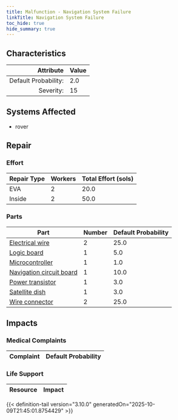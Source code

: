 ```yaml
---
title: Malfunction - Navigation System Failure
linkTitle: Navigation System Failure
toc_hide: true
hide_summary: true
---
```

<!-- This is generated by the MarsSim HelpGenertor, do not edit. -->

## Characteristics

| Attribute      | Value |
|--------:|:------|
|Default Probability:|2.0|
|Severity:|15|

## Systems Affected 
- rover

## Repair

### Effort
|Repair Type|Workers|Total Effort (sols)|
|---|---|---|
|EVA|2|20.0|
|Inside|2|50.0|

### Parts
|Part|Number|Default Probability|
|---|---|---|
|[Electrical wire](/docs/definitions/part/electrical-wire)|2|25.0|
|[Logic board](/docs/definitions/part/logic-board)|1|5.0|
|[Microcontroller](/docs/definitions/part/microcontroller)|1|1.0|
|[Navigation circuit board](/docs/definitions/part/navigation-circuit-board)|1|10.0|
|[Power transistor](/docs/definitions/part/power-transistor)|1|3.0|
|[Satellite dish](/docs/definitions/part/satellite-dish)|1|3.0|
|[Wire connector](/docs/definitions/part/wire-connector)|2|25.0|

## Impacts

### Medical Complaints
|Complaint|Default Probability|
|---|---|

### Life Support
|Resource|Impact|
|---|---|


{{< definition-tail version="3.10.0" generatedOn="2025-10-09T21:45:01.8754429" >}}

